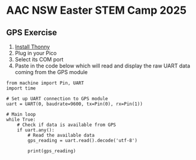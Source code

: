 # AAC NSW Easter STEM Camp 2025

## GPS Exercise

1. [Install Thonny](https://thonny.org)
2. Plug in your Pico
3. Select its COM port
4. Paste in the code below which will read and display the raw UART data coming from the GPS module

```
from machine import Pin, UART
import time

# Set up UART connection to GPS module
uart = UART(0, baudrate=9600, tx=Pin(0), rx=Pin(1))

# Main loop
while True:
    # Check if data is available from GPS
    if uart.any():
        # Read the available data
        gps_reading = uart.read().decode('utf-8')
        
        print(gps_reading)
```